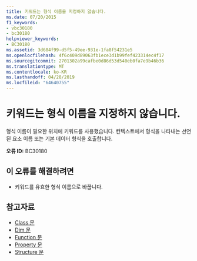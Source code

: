 ```yaml
---
title: 키워드는 형식 이름을 지정하지 않습니다.
ms.date: 07/20/2015
f1_keywords:
- vbc30180
- bc30180
helpviewer_keywords:
- BC30180
ms.assetid: 3d684f99-d5f5-49ee-931e-1fa8f54231e5
ms.openlocfilehash: 4f6c409d89063fb1ece3d1b99fef423314ec4f17
ms.sourcegitcommit: 2701302a99cafbe0d86d53d540eb0fa7e9b46b36
ms.translationtype: MT
ms.contentlocale: ko-KR
ms.lasthandoff: 04/28/2019
ms.locfileid: "64640755"
---
```

# <a name="keyword-does-not-name-a-type"></a>키워드는 형식 이름을 지정하지 않습니다.
형식 이름이 필요한 위치에 키워드를 사용했습니다. 컨텍스트에서 형식을 나타내는 선언된 요소 이름 또는 기본 데이터 형식을 호출합니다.  
  
 **오류 ID:** BC30180  
  
## <a name="to-correct-this-error"></a>이 오류를 해결하려면  
  
- 키워드를 유효한 형식 이름으로 바꿉니다.  
  
## <a name="see-also"></a>참고자료

- [Class 문](../../visual-basic/language-reference/statements/class-statement.md)
- [Dim 문](../../visual-basic/language-reference/statements/dim-statement.md)
- [Function 문](../../visual-basic/language-reference/statements/function-statement.md)
- [Property 문](../../visual-basic/language-reference/statements/property-statement.md)
- [Structure 문](../../visual-basic/language-reference/statements/structure-statement.md)
